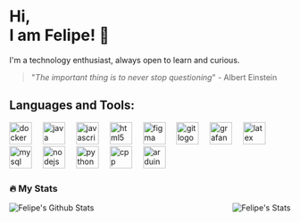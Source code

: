 # Hi, <br> I am Felipe! :wave:

I'm a technology enthusiast, always open to learn and curious.

> "*The important thing is to never stop questioning*" - Albert Einstein



## Languages and Tools:

<div align="left">
  <img src="https://cdn.jsdelivr.net/gh/devicons/devicon/icons/docker/docker-plain-wordmark.svg" height="40" alt="docker logo"  />
  <img width="12" />
  <img src="https://cdn.jsdelivr.net/gh/devicons/devicon/icons/java/java-original.svg" height="40" alt="java logo"  />
  <img width="12" />
  <img src="https://cdn.jsdelivr.net/gh/devicons/devicon/icons/javascript/javascript-original.svg" height="40" alt="javascript logo"  />
  <img width="12" />
  <img src="https://cdn.jsdelivr.net/gh/devicons/devicon/icons/html5/html5-original.svg" height="40" alt="html5 logo"  />
  <img width="12" />
  <img src="https://cdn.simpleicons.org/figma/F24E1E" height="40" alt="figma logo"  />
  <img width="12" />
  <img src="https://cdn.simpleicons.org/git/F05032" height="40" alt="git logo"  />
  <img width="12" />
  <img src="https://cdn.simpleicons.org/grafana/F46800" height="40" alt="grafana logo"  />
  <img width="12" />
  <img src="https://cdn.simpleicons.org/latex/008080" height="40" alt="latex logo"  />
  <img width="12" />
  <img src="https://cdn.simpleicons.org/mysql/4479A1" height="40" alt="mysql logo"  />
  <img width="12" />
  <img src="https://cdn.simpleicons.org/nodedotjs/339933" height="40" alt="nodejs logo"  />
  <img width="12" />
  <img src="https://cdn.simpleicons.org/python/3776AB" height="40" alt="python logo"  />
  <img width="12" />
  <img src="https://cdn.simpleicons.org/cplusplus/3776AB" height="40" alt="cpp logo"  />
  <img width="12" />
  <img src="https://cdn.simpleicons.org/arduino/3776AB" height="40" alt="arduino logo"  />
</div>


### 🔥 My Stats

<img align="left" alt="Felipe's Github Stats" src="https://github-readme-stats.vercel.app/api?username=FFCfelps1&theme=vue&show_icons=true&hide_border=true" />
<img align="right" alt="Felipe's Stats" src="https://github-readme-stats.vercel.app/api/top-langs/?username=FFCfelps1&layout=compact&theme=vue&show_icons=true&hide_border=true" />
